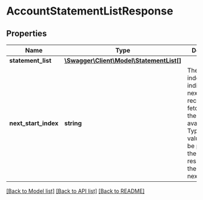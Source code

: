 # AccountStatementListResponse

## Properties
Name | Type | Description | Notes
------------ | ------------- | ------------- | -------------
**statement_list** | [**\Swagger\Client\Model\StatementList[]**](StatementList.md) |  | [optional] 
**next_start_index** | **string** | The next start index that indicates the next set of records to be fetched, if there are available. Typically, this value should be populated if the first response has the value of nextStartIndex. | [optional] 

[[Back to Model list]](../../README.md#documentation-for-models) [[Back to API list]](../../README.md#documentation-for-api-endpoints) [[Back to README]](../../README.md)

